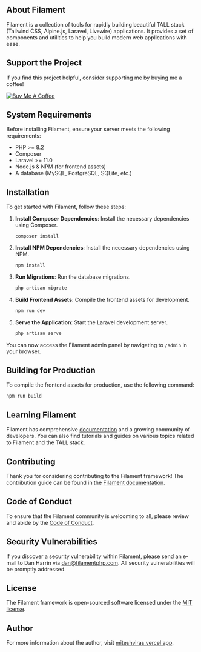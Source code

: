 ## About Filament

Filament is a collection of tools for rapidly building beautiful TALL stack (Tailwind CSS, Alpine.js, Laravel, Livewire) applications. It provides a set of components and utilities to help you build modern web applications with ease.

## Support the Project

If you find this project helpful, consider supporting me by buying me a coffee!

[![Buy Me A Coffee](https://www.buymeacoffee.com/assets/img/custom_images/orange_img.png)](https://buymeacoffee.com/miteshviras329)

## System Requirements

Before installing Filament, ensure your server meets the following requirements:

- PHP >= 8.2
- Composer
- Laravel >= 11.0
- Node.js & NPM (for frontend assets)
- A database (MySQL, PostgreSQL, SQLite, etc.)

## Installation

To get started with Filament, follow these steps:

1. **Install Composer Dependencies**: Install the necessary dependencies using Composer.

    ```bash
    composer install
    ```

2. **Install NPM Dependencies**: Install the necessary dependencies using NPM.

    ```bash
    npm install
    ```

3. **Run Migrations**: Run the database migrations.

    ```bash
    php artisan migrate
    ```

4. **Build Frontend Assets**: Compile the frontend assets for development.

    ```bash
    npm run dev
    ```

5. **Serve the Application**: Start the Laravel development server.

    ```bash
    php artisan serve
    ```

You can now access the Filament admin panel by navigating to `/admin` in your browser.

## Building for Production

To compile the frontend assets for production, use the following command:

```bash
npm run build
```

## Learning Filament

Filament has comprehensive [documentation](https://filamentphp.com/docs) and a growing community of developers. You can also find tutorials and guides on various topics related to Filament and the TALL stack.

## Contributing

Thank you for considering contributing to the Filament framework! The contribution guide can be found in the [Filament documentation](https://filamentphp.com/docs/contributing).

## Code of Conduct

To ensure that the Filament community is welcoming to all, please review and abide by the [Code of Conduct](https://filamentphp.com/docs/contributing#code-of-conduct).

## Security Vulnerabilities

If you discover a security vulnerability within Filament, please send an e-mail to Dan Harrin via [dan@filamentphp.com](mailto:dan@filamentphp.com). All security vulnerabilities will be promptly addressed.

## License

The Filament framework is open-sourced software licensed under the [MIT license](https://opensource.org/licenses/MIT).

## Author

For more information about the author, visit [miteshviras.vercel.app](https://miteshviras.vercel.app).
